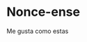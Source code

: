 <html>

  <body>
    <h1> Nonce-ense </h1>
    <p1> Me gusta como estas </p1>
    
    
  
  
<html>

